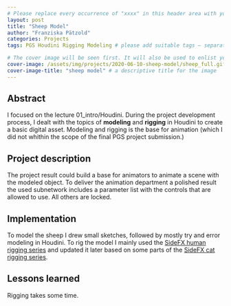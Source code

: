 ```yaml
---
# Please replace every occurrence of "xxxx" in this header area with your personal information.
layout: post
title: "Sheep Model"
author: "Franziska Pätzold"
categories: Projects
tags: PGS Houdini Rigging Modeling # please add suitable tags — separated by a space — the number of tags is not limited

# The cover image will be seen first. It will also be used to enlist your project amonst others.
cover-image: /assets/img/projects/2020-06-10-sheep-model/sheep_full.gif # choose your desired image file format — must be supported by web browsers — only one
cover-image-title: "sheep model" # a descriptive title for the image
---
```


## Abstract
I focused on the lecture 01_intro/Houdini. During the project development process, I dealt with the topics of **modeling** and **rigging** in Houdini to create a basic digital asset. Modeling and rigging is the base for animation (which I did not whithin the scope of the final PGS project submission.)


## Project description
The project result could build a base for animators to animate a scene with the modeled object. To deliver the animation department a polished result the used subnetwork includes a parameter list with the controls that are allowed to use. All others are locked. 

## Implementation
To model the sheep I drew small sketches, followed by mostly try and error modeling in Houdini. To rig the model I mainly used the [SideFX human rigging series](https://www.sidefx.com/learn/collections/rigging-series/) and updated it later based on some parts of the [SideFX cat rigging series](https://www.sidefx.com/tutorials/author/Bj%C3%B8rn%20Blaabjerg%20S%C3%B8rensen/).

## Lessons learned
Rigging takes some time. 